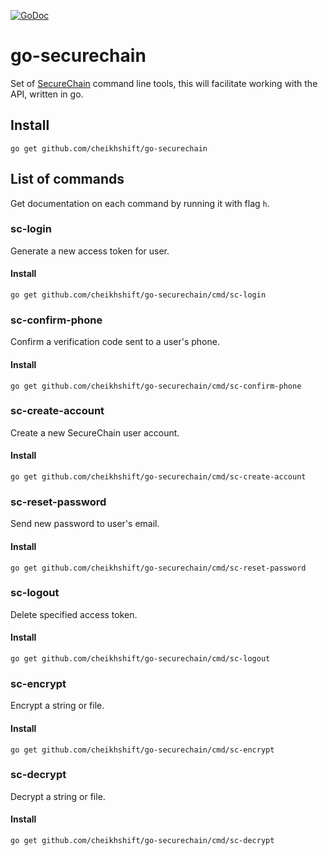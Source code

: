[![GoDoc](https://godoc.org/github.com/cheikhshift/go-securechain?status.svg)](https://godoc.org/github.com/cheikhshift/go-securechain) 

# go-securechain
Set of [SecureChain](https://sc.gophersauce.com) command line tools, this will facilitate working with the API, written in go.

## Install

	go get github.com/cheikhshift/go-securechain

## List of commands
Get documentation on each command by running it with flag `h`.

### sc-login
Generate a new access token for user. 

#### Install

	go get github.com/cheikhshift/go-securechain/cmd/sc-login

### sc-confirm-phone
Confirm a verification code sent to a user's phone.

#### Install

	go get github.com/cheikhshift/go-securechain/cmd/sc-confirm-phone

### sc-create-account
Create a new SecureChain user account. 

#### Install

	go get github.com/cheikhshift/go-securechain/cmd/sc-create-account

### sc-reset-password
Send new password to user's email.

#### Install

	go get github.com/cheikhshift/go-securechain/cmd/sc-reset-password

### sc-logout
Delete specified access token.

#### Install

	go get github.com/cheikhshift/go-securechain/cmd/sc-logout

### sc-encrypt
Encrypt a string or file.

#### Install

	go get github.com/cheikhshift/go-securechain/cmd/sc-encrypt

### sc-decrypt
Decrypt a string or file.

#### Install

	go get github.com/cheikhshift/go-securechain/cmd/sc-decrypt


